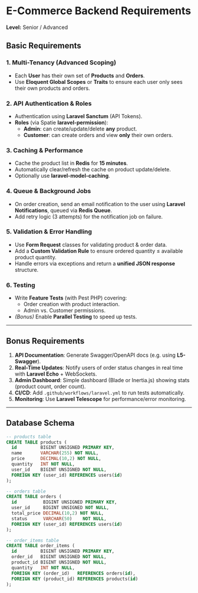 # E-Commerce Backend Requirements

**Level:** Senior / Advanced

## Basic Requirements

### 1. Multi-Tenancy (Advanced Scoping)
- Each **User** has their own set of **Products** and **Orders**.  
- Use **Eloquent Global Scopes** or **Traits** to ensure each user only sees their own products and orders.

### 2. API Authentication & Roles
- Authentication using **Laravel Sanctum** (API Tokens).  
- **Roles** (via Spatie **laravel-permission**):
  - **Admin**: can create/update/delete **any** product.  
  - **Customer**: can create orders and view **only** their own orders.

### 3. Caching & Performance
- Cache the product list in **Redis** for **15 minutes**.  
- Automatically clear/refresh the cache on product update/delete.  
- Optionally use **laravel-model-caching**.

### 4. Queue & Background Jobs
- On order creation, send an email notification to the user using **Laravel Notifications**, queued via **Redis Queue**.  
- Add retry logic (3 attempts) for the notification job on failure.

### 5. Validation & Error Handling
- Use **Form Request** classes for validating product & order data.  
- Add a **Custom Validation Rule** to ensure ordered quantity ≤ available product quantity.  
- Handle errors via exceptions and return a **unified JSON response** structure.

### 6. Testing
- Write **Feature Tests** (with Pest PHP) covering:
  - Order creation with product interaction.  
  - Admin vs. Customer permissions.  
- *(Bonus)* Enable **Parallel Testing** to speed up tests.

---

## Bonus Requirements

1. **API Documentation**: Generate Swagger/OpenAPI docs (e.g. using **L5-Swagger**).  
2. **Real-Time Updates**: Notify users of order status changes in real time with **Laravel Echo** + WebSockets.  
3. **Admin Dashboard**: Simple dashboard (Blade or Inertia.js) showing stats (product count, order count).  
4. **CI/CD**: Add `.github/workflows/laravel.yml` to run tests automatically.  
5. **Monitoring**: Use **Laravel Telescope** for performance/error monitoring.

---

## Database Schema

```sql
-- products table
CREATE TABLE products (
  id         BIGINT UNSIGNED PRIMARY KEY,
  name       VARCHAR(255) NOT NULL,
  price      DECIMAL(10,2) NOT NULL,
  quantity   INT NOT NULL,
  user_id    BIGINT UNSIGNED NOT NULL,
  FOREIGN KEY (user_id) REFERENCES users(id)
);

-- orders table
CREATE TABLE orders (
  id          BIGINT UNSIGNED PRIMARY KEY,
  user_id     BIGINT UNSIGNED NOT NULL,
  total_price DECIMAL(10,2) NOT NULL,
  status      VARCHAR(50)    NOT NULL,
  FOREIGN KEY (user_id) REFERENCES users(id)
);

-- order_items table
CREATE TABLE order_items (
  id         BIGINT UNSIGNED PRIMARY KEY,
  order_id   BIGINT UNSIGNED NOT NULL,
  product_id BIGINT UNSIGNED NOT NULL,
  quantity   INT NOT NULL,
  FOREIGN KEY (order_id)   REFERENCES orders(id),
  FOREIGN KEY (product_id) REFERENCES products(id)
);
